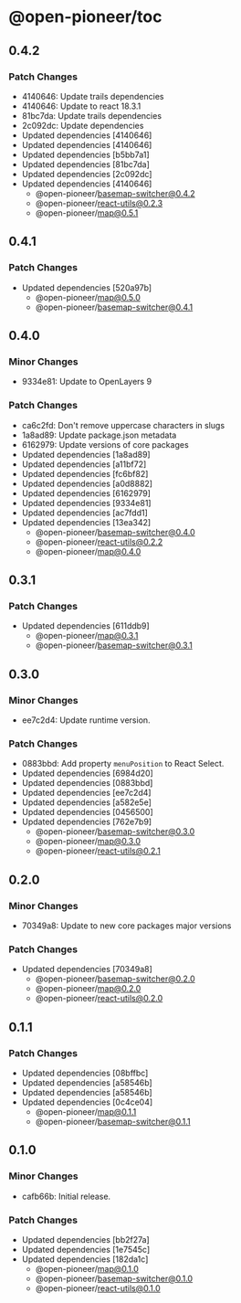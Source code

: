 # @open-pioneer/toc

## 0.4.2

### Patch Changes

-   4140646: Update trails dependencies
-   4140646: Update to react 18.3.1
-   81bc7da: Update trails dependencies
-   2c092dc: Update dependencies
-   Updated dependencies [4140646]
-   Updated dependencies [4140646]
-   Updated dependencies [b5bb7a1]
-   Updated dependencies [81bc7da]
-   Updated dependencies [2c092dc]
-   Updated dependencies [4140646]
    -   @open-pioneer/basemap-switcher@0.4.2
    -   @open-pioneer/react-utils@0.2.3
    -   @open-pioneer/map@0.5.1

## 0.4.1

### Patch Changes

-   Updated dependencies [520a97b]
    -   @open-pioneer/map@0.5.0
    -   @open-pioneer/basemap-switcher@0.4.1

## 0.4.0

### Minor Changes

-   9334e81: Update to OpenLayers 9

### Patch Changes

-   ca6c2fd: Don't remove uppercase characters in slugs
-   1a8ad89: Update package.json metadata
-   6162979: Update versions of core packages
-   Updated dependencies [1a8ad89]
-   Updated dependencies [a11bf72]
-   Updated dependencies [fc6bf82]
-   Updated dependencies [a0d8882]
-   Updated dependencies [6162979]
-   Updated dependencies [9334e81]
-   Updated dependencies [ac7fdd1]
-   Updated dependencies [13ea342]
    -   @open-pioneer/basemap-switcher@0.4.0
    -   @open-pioneer/react-utils@0.2.2
    -   @open-pioneer/map@0.4.0

## 0.3.1

### Patch Changes

-   Updated dependencies [611ddb9]
    -   @open-pioneer/map@0.3.1
    -   @open-pioneer/basemap-switcher@0.3.1

## 0.3.0

### Minor Changes

-   ee7c2d4: Update runtime version.

### Patch Changes

-   0883bbd: Add property `menuPosition` to React Select.
-   Updated dependencies [6984d20]
-   Updated dependencies [0883bbd]
-   Updated dependencies [ee7c2d4]
-   Updated dependencies [a582e5e]
-   Updated dependencies [0456500]
-   Updated dependencies [762e7b9]
    -   @open-pioneer/basemap-switcher@0.3.0
    -   @open-pioneer/map@0.3.0
    -   @open-pioneer/react-utils@0.2.1

## 0.2.0

### Minor Changes

-   70349a8: Update to new core packages major versions

### Patch Changes

-   Updated dependencies [70349a8]
    -   @open-pioneer/basemap-switcher@0.2.0
    -   @open-pioneer/map@0.2.0
    -   @open-pioneer/react-utils@0.2.0

## 0.1.1

### Patch Changes

-   Updated dependencies [08bffbc]
-   Updated dependencies [a58546b]
-   Updated dependencies [a58546b]
-   Updated dependencies [0c4ce04]
    -   @open-pioneer/map@0.1.1
    -   @open-pioneer/basemap-switcher@0.1.1

## 0.1.0

### Minor Changes

-   cafb66b: Initial release.

### Patch Changes

-   Updated dependencies [bb2f27a]
-   Updated dependencies [1e7545c]
-   Updated dependencies [182da1c]
    -   @open-pioneer/map@0.1.0
    -   @open-pioneer/basemap-switcher@0.1.0
    -   @open-pioneer/react-utils@0.1.0
